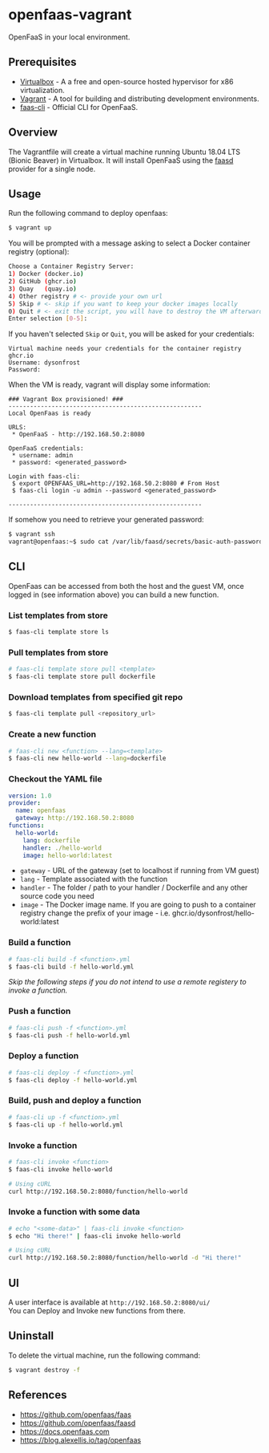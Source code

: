 # openfaas-vagrant

OpenFaaS in your local environment.

## Prerequisites

- [Virtualbox](https://www.virtualbox.org) - A a free and open-source hosted hypervisor for x86 virtualization.
- [Vagrant](https://github.com/hashicorp/vagrant) - A tool for building and distributing development environments.
- [faas-cli](https://github.com/openfaas/faas-cli) - Official CLI for OpenFaaS.

## Overview

The Vagrantfile will create a virtual machine running Ubuntu 18.04 LTS (Bionic Beaver) in Virtualbox. It will install OpenFaaS using the [faasd](https://github.com/openfaas/faasd) provider for a single node.

## Usage

Run the following command to deploy openfaas:
```sh
$ vagrant up
```

You will be prompted with a message asking to select a Docker container registry (optional):
```sh
Choose a Container Registry Server:
1) Docker (docker.io)
2) GitHub (ghcr.io)
3) Quay   (quay.io)
4) Other registry # <- provide your own url
5) Skip # <- skip if you want to keep your docker images locally
0) Quit # <- exit the script, you will have to destroy the VM afterwards
Enter selection [0-5]: 
```

If you haven't selected `Skip` or `Quit`, you will be asked for your credentials:
```
Virtual machine needs your credentials for the container registry ghcr.io
Username: dysonfrost
Password:
```

When the VM is ready, vagrant will display some information:
```
### Vagrant Box provisioned! ###
------------------------------------------------------
Local OpenFaas is ready

URLS:
 * OpenFaaS - http://192.168.50.2:8080

OpenFaaS credentials:
 * username: admin
 * password: <generated_password>

Login with faas-cli:
 $ export OPENFAAS_URL=http://192.168.50.2:8080 # From Host
 $ faas-cli login -u admin --password <generated_password>

------------------------------------------------------
```

If somehow you need to retrieve your generated password:
```sh
$ vagrant ssh
vagrant@openfaas:~$ sudo cat /var/lib/faasd/secrets/basic-auth-password
```

## CLI

OpenFaas can be accessed from both the host and the guest VM, once logged in (see information above) you can build a new function.

### List templates from store
```sh
$ faas-cli template store ls
```

### Pull templates from store
```sh
# faas-cli template store pull <template>
$ faas-cli template store pull dockerfile
```
### Download templates from specified git repo

```sh
$ faas-cli template pull <repository_url>
```

### Create a new function
```sh
# faas-cli new <function> --lang=<template>
$ faas-cli new hello-world --lang=dockerfile
```

### Checkout the YAML file
```yml
version: 1.0
provider:
  name: openfaas
  gateway: http://192.168.50.2:8080
functions:
  hello-world:
    lang: dockerfile
    handler: ./hello-world
    image: hello-world:latest
```

- `gateway` - URL of the gateway (set to localhost if running from VM guest)
- `lang` - Template associated with the function
- `handler` - The folder / path to your handler / Dockerfile and any other source code you need
- `image` - The Docker image name. If you are going to push to a container registry change the prefix of your image - i.e. ghcr.io/dysonfrost/hello-world:latest

### Build a function
```sh
# faas-cli build -f <function>.yml
$ faas-cli build -f hello-world.yml
```
_Skip the following steps if you do not intend to use a remote registery to invoke a function._
### Push a function
```sh
# faas-cli push -f <function>.yml
$ faas-cli push -f hello-world.yml
```

### Deploy a function
```sh
# faas-cli deploy -f <function>.yml
$ faas-cli deploy -f hello-world.yml
```

### Build, push and deploy a function
```sh
# faas-cli up -f <function>.yml
$ faas-cli up -f hello-world.yml
```

### Invoke a function
```sh
# faas-cli invoke <function>
$ faas-cli invoke hello-world

# Using cURL
curl http://192.168.50.2:8080/function/hello-world
```

### Invoke a function with some data
```sh
# echo "<some-data>" | faas-cli invoke <function>
$ echo "Hi there!" | faas-cli invoke hello-world

# Using cURL
curl http://192.168.50.2:8080/function/hello-world -d "Hi there!"
```

## UI

A user interface is available at `http://192.168.50.2:8080/ui/`  
You can Deploy and Invoke new functions from there.

## Uninstall

To delete the virtual machine, run the following command:
```sh
$ vagrant destroy -f
```

## References
- https://github.com/openfaas/faas
- https://github.com/openfaas/faasd
- https://docs.openfaas.com
- https://blog.alexellis.io/tag/openfaas
